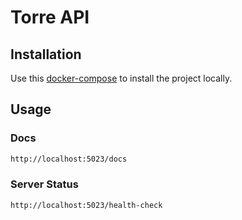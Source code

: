 # Torre API

## Installation

Use this [docker-compose](https://github.com/JoseManuelPR/torre/blob/master/docker-compose.yml)  to install the project locally.

## Usage
### Docs
```bash
http://localhost:5023/docs
```

### Server Status
```bash
http://localhost:5023/health-check
```